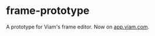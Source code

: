 # frame-prototype

A prototype for Viam's frame editor. Now on [app.viam.com](https://app.viam.com).
